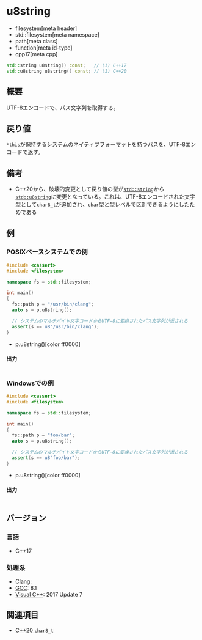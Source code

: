# u8string
* filesystem[meta header]
* std::filesystem[meta namespace]
* path[meta class]
* function[meta id-type]
* cpp17[meta cpp]

```cpp
std::string u8string() const;   // (1) C++17
std::u8string u8string() const; // (1) C++20
```

## 概要
UTF-8エンコードで、パス文字列を取得する。


## 戻り値
`*this`が保持するシステムのネイティブフォーマットを持つパスを、UTF-8エンコードで返す。


## 備考
- C++20から、破壊的変更として戻り値の型が[`std::string`](/reference/string/basic_string.md)から[`std::u8string`](/reference/string/basic_string.md)に変更となっている。これは、UTF-8エンコードされた文字型として`char8_t`が追加され、`char`型と型レベルで区別できるようにしたためである


## 例
### POSIXベースシステムでの例
```cpp example
#include <cassert>
#include <filesystem>

namespace fs = std::filesystem;

int main()
{
  fs::path p = "/usr/bin/clang";
  auto s = p.u8string();

  // システムのマルチバイト文字コードからUTF-8に変換されたパス文字列が返される
  assert(s == u8"/usr/bin/clang");
}
```
* p.u8string()[color ff0000]

#### 出力
```
```


### Windowsでの例
```cpp
#include <cassert>
#include <filesystem>

namespace fs = std::filesystem;

int main()
{
  fs::path p = "foo/bar";
  auto s = p.u8string();

  // システムのマルチバイト文字コードからUTF-8に変換されたパス文字列が返される
  assert(s == u8"foo/bar");
}
```
* p.u8string()[color ff0000]

#### 出力
```
```



## バージョン
### 言語
- C++17

### 処理系
- [Clang](/implementation.md#clang):
- [GCC](/implementation.md#gcc): 8.1
- [Visual C++](/implementation.md#visual_cpp): 2017 Update 7


## 関連項目
- [C++20 `char8_t`](/lang/cpp20/char8_t.md)
